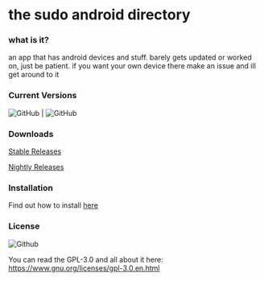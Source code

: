 # the sudo android directory

### what is it?
an app that has android devices and stuff. barely gets updated or worked on, just be patient. if you want your own device there make an issue and ill get around to it

### Current Versions
![GitHub](https://img.shields.io/badge/Full%20Release-v1.3.4-green.svg) |
![GitHub](https://img.shields.io/badge/Nightly-v1.3.5.1--prerelease-red.svg)

### Downloads
[Stable Releases](https://github.com/sudoxd/sudos-cool-phone-directory/releases)

[Nightly Releases](https://github.com/sudoxd/xyz.sudoxd.phone-nightly)

### Installation
Find out how to install [here](installation.md)

### License
![Github](https://img.shields.io/badge/License-GPL%203.0-green.svg)

You can read the GPL-3.0 and all about it here: https://www.gnu.org/licenses/gpl-3.0.en.html